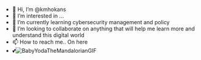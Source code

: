 - 👋 Hi, I’m @kmhokans
- 👀 I’m interested in ...
- 🌱 I’m currently learning cybersecurity management and policy
- 💞️ I’m looking to collaborate on anything that will help me learn more and understand this digital world
- 📫 How to reach me.. On here
- 💕![BabyYodaTheMandalorianGIF](https://github.com/user-attachments/assets/72e9f04e-9139-40db-b210-c0702e23a5ac)


<!---
kmhokans/kmhokans is a ✨ special ✨ repository because its `README.md` (this file) appears on your GitHub profile.
You can click the Preview link to take a look at your changes.
--->

